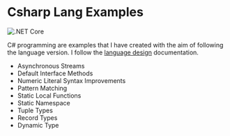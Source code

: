 # Csharp Lang Examples

![.NET Core](https://github.com/ibrahimatay/CsharpLangExamples/workflows/.NET%20Core/badge.svg)

C# programming are examples that I have created with the aim of following the language version. I follow the [language design] documentation.

- Asynchronous Streams
- Default Interface Methods
- Numeric Literal Syntax Improvements
- Pattern Matching
- Static Local Functions
- Static Namespace 
- Tuple Types
- Record Types
- Dynamic Type


[language design]: https://github.com/dotnet/csharplang
